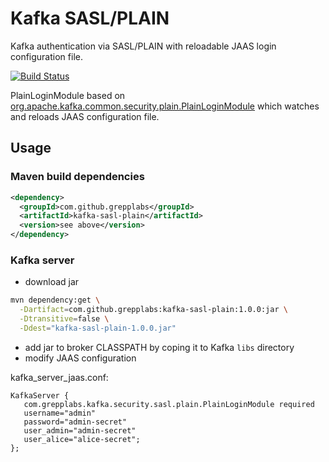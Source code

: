# Kafka SASL/PLAIN

Kafka authentication via SASL/PLAIN with reloadable JAAS login configuration file.

[![Build Status](https://travis-ci.org/grepplabs/kafka-sasl-plain.svg?branch=master)](https://travis-ci.org/grepplabs/kafka-sasl-plain)

PlainLoginModule based on [org.apache.kafka.common.security.plain.PlainLoginModule](https://sourcegraph.com/github.com/apache/kafka@heads/trunk/-/blob/clients/src/main/java/org/apache/kafka/common/security/plain/PlainLoginModule.java)
which watches and reloads JAAS configuration file.

## Usage

### Maven build dependencies

```xml
<dependency>
  <groupId>com.github.grepplabs</groupId>
  <artifactId>kafka-sasl-plain</artifactId>
  <version>see above</version>
</dependency>
```

### Kafka server  

* download jar

```bash
mvn dependency:get \
  -Dartifact=com.github.grepplabs:kafka-sasl-plain:1.0.0:jar \
  -Dtransitive=false \
  -Ddest="kafka-sasl-plain-1.0.0.jar"
```
* add jar to broker CLASSPATH by coping it to Kafka `libs` directory
* modify JAAS configuration 

kafka_server_jaas.conf:

```
KafkaServer {
   com.grepplabs.kafka.security.sasl.plain.PlainLoginModule required
   username="admin"
   password="admin-secret"
   user_admin="admin-secret"
   user_alice="alice-secret";
};

```
